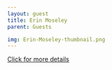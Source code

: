 ```yaml
---
layout: guest
title: Erin Moseley
parent: Guests

img: Erin-Moseley-thumbnail.png
---
```




<div class="badge-base LI-profile-badge" data-locale="en_US" data-size="medium" data-theme="light" data-type="VERTICAL" data-vanity="erinomoseley" data-version="v1"><a class="badge-base__link LI-simple-link" href="https://www.linkedin.com/in/erinomoseley?trk=profile-badge">Click for more details</a></div>



